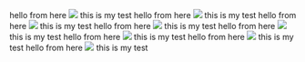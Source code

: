 hello from here ![](/images/1662283506579.png)
this is my test
hello from here ![](/images/1662283506579.png)
this is my test
hello from here ![](/images/1662283506579.png)
this is my test
hello from here ![](/images/1662283506579.png)
this is my test
hello from here ![](/images/1662283506579.png)
this is my test
hello from here ![](/images/1662283506579.png)
this is my test
hello from here ![](/images/1662283506579.png)
this is my test
hello from here ![](/images/1662283506579.png)
this is my test